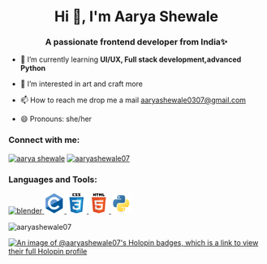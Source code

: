 <h1 align="center">Hi 👋, I'm Aarya Shewale</h1>
<h3 align="center">A passionate frontend developer from India✨</h3>




- 🌱 I’m currently learning **UI/UX, Full stack development,advanced Python**

- 👀 I’m interested in art and craft more
    
- 📫 How to reach me drop me a mail aaryashewale0307@gmail.com

- 😄 Pronouns: she/her

<h3 align="left">Connect with me:</h3>
<p align="left">
<a href="https://linkedin.com/in/aarya shewale" target="blank"><img align="center" src="https://raw.githubusercontent.com/rahuldkjain/github-profile-readme-generator/master/src/images/icons/Social/linked-in-alt.svg" alt="aarya shewale" height="30" width="40" /></a>
<a href="https://kaggle.com/aaryashewale07" target="blank"><img align="center" src="https://raw.githubusercontent.com/rahuldkjain/github-profile-readme-generator/master/src/images/icons/Social/kaggle.svg" alt="aaryashewale07" height="30" width="40" /></a>
</p>

<h3 align="left">Languages and Tools:</h3>
<p align="left"> <a href="https://www.blender.org/" target="_blank" rel="noreferrer"> <img src="https://download.blender.org/branding/community/blender_community_badge_white.svg" alt="blender" width="40" height="40"/> </a> <a href="https://www.cprogramming.com/" target="_blank" rel="noreferrer"> <img src="https://raw.githubusercontent.com/devicons/devicon/master/icons/c/c-original.svg" alt="c" width="40" height="40"/> </a> <a href="https://www.w3schools.com/css/" target="_blank" rel="noreferrer"> <img src="https://raw.githubusercontent.com/devicons/devicon/master/icons/css3/css3-original-wordmark.svg" alt="css3" width="40" height="40"/> </a> <a href="https://www.w3.org/html/" target="_blank" rel="noreferrer"> <img src="https://raw.githubusercontent.com/devicons/devicon/master/icons/html5/html5-original-wordmark.svg" alt="html5" width="40" height="40"/> </a> <a href="https://www.python.org" target="_blank" rel="noreferrer"> <img src="https://raw.githubusercontent.com/devicons/devicon/master/icons/python/python-original.svg" alt="python" width="40" height="40"/> </a> </p>

<p><img align="center" src="https://github-readme-stats.vercel.app/api/top-langs?username=aaryashewale07&show_icons=true&locale=en&layout=compact" alt="aaryashewale07" /></p>


[![An image of @aaryashewale07's Holopin badges, which is a link to view their full Holopin profile](https://holopin.me/aaryashewale07)](https://holopin.io/@aaryashewale07)
<!---
AaryaShewale07/AaryaShewale07 is a ✨ special ✨ repository because its `README.md` (this file) appears on your GitHub profile.
You can click the Preview link to take a look at your changes.
--->
